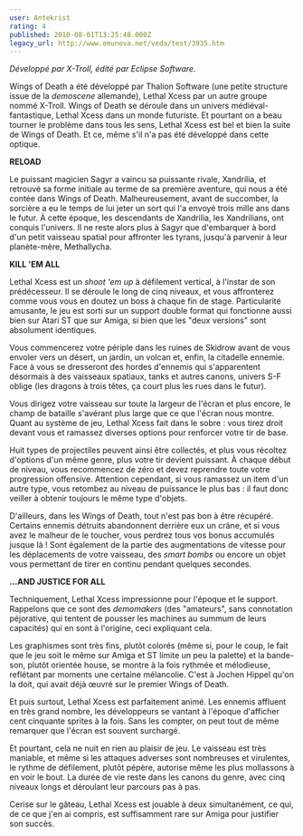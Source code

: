 ```yaml
---
user: Antekrist
rating: 4
published: 2010-08-01T13:25:48.000Z
legacy_url: http://www.emunova.net/veda/test/3935.htm
---
```

_Développé par X-Troll, édité par Eclipse Software._  

  

Wings of Death a été développé par Thalion Software (une petite structure issue de la _demoscene_ allemande), Lethal Xcess par un autre groupe nommé X-Troll. Wings of Death se déroule dans un univers médiéval-fantastique, Lethal Xcess dans un monde futuriste. Et pourtant on a beau tourner le problème dans tous les sens, Lethal Xcess est bel et bien la suite de Wings of Death. Et ce, même s'il n'a pas été développé dans cette optique.  

  

**RELOAD**  

Le puissant magicien Sagyr a vaincu sa puissante rivale, Xandrilia, et retrouvé sa forme initiale au terme de sa première aventure, qui nous a été contée dans Wings of Death. Malheureusement, avant de succomber, la sorcière a eu le temps de lui jeter un sort qui l'a envoyé trois mille ans dans le futur. À cette époque, les descendants de Xandrilia, les Xandrilians, ont conquis l'univers. Il ne reste alors plus à Sagyr que d'embarquer à bord d'un petit vaisseau spatial pour affronter les tyrans, jusqu'à parvenir à leur planète-mère, Methallycha.  

  

**KILL 'EM ALL**  

Lethal Xcess est un _shoot 'em up_ à défilement vertical, à l'instar de son prédécesseur. Il se déroule le long de cinq niveaux, et vous affronterez comme vous vous en doutez un boss à chaque fin de stage. Particularité amusante, le jeu est sorti sur un support double format qui fonctionne aussi bien sur Atari ST que sur Amiga, si bien que les "deux versions" sont absolument identiques.  

Vous commencerez votre périple dans les ruines de Skidrow avant de vous envoler vers un désert, un jardin, un volcan et, enfin, la citadelle ennemie. Face à vous se dresseront des hordes d'ennemis qui s'apparentent désormais à des vaisseaux spatiaux, tanks et autres canons, univers S-F oblige (les dragons à trois têtes, ça court plus les rues dans le futur).  

Vous dirigez votre vaisseau sur toute la largeur de l'écran et plus encore, le champ de bataille s'avérant plus large que ce que l'écran nous montre. Quant au système de jeu, Lethal Xcess fait dans le sobre : vous tirez droit devant vous et ramassez diverses options pour renforcer votre tir de base.  

Huit types de projectiles peuvent ainsi être collectés, et plus vous récoltez d'options d'un même genre, plus votre tir devient puissant. À chaque début de niveau, vous recommencez de zéro et devez reprendre toute votre progression offensive. Attention cependant, si vous ramassez un item d'un autre type, vous retombez au niveau de puissance le plus bas : il faut donc veiller à obtenir toujours le même type d'objets.  

D'ailleurs, dans les Wings of Death, tout n'est pas bon à être récupéré. Certains ennemis détruits abandonnent derrière eux un crâne, et si vous avez le malheur de le toucher, vous perdrez tous vos bonus accumulés jusque là ! Sont également de la partie des augmentations de vitesse pour les déplacements de votre vaisseau, des _smart bombs_ ou encore un objet vous permettant de tirer en continu pendant quelques secondes.  

  

**...AND JUSTICE FOR ALL**  

Techniquement, Lethal Xcess impressionne pour l'époque et le support. Rappelons que ce sont des _demomakers_ (des "amateurs", sans connotation péjorative, qui tentent de pousser les machines au summum de leurs capacités) qui en sont à l'origine, ceci expliquant cela.  

Les graphismes sont très fins, plutôt colorés (même si, pour le coup, le fait que le jeu soit le même sur Amiga et ST limite un peu la palette) et la bande-son, plutôt orientée house, se montre à la fois rythmée et mélodieuse, reflétant par moments une certaine mélancolie. C'est à Jochen Hippel qu'on la doit, qui avait déjà œuvré sur le premier Wings of Death.  

Et puis surtout, Lethal Xcess est parfaitement animé. Les ennemis affluent en très grand nombre, les développeurs se vantant à l'époque d'afficher cent cinquante sprites à la fois. Sans les compter, on peut tout de même remarquer que l'écran est souvent surchargé.  

Et pourtant, cela ne nuit en rien au plaisir de jeu. Le vaisseau est très maniable, et même si les attaques adverses sont nombreuses et virulentes, le rythme de défilement, plutôt pépère, autorise même les plus mollassons à en voir le bout. La durée de vie reste dans les canons du genre, avec cinq niveaux longs et déroulant leur parcours pas à pas.  

Cerise sur le gâteau, Lethal Xcess est jouable à deux simultanément, ce qui, de ce que j'en ai compris, est suffisamment rare sur Amiga pour justifier son succès.